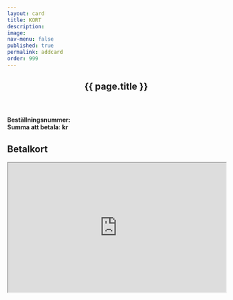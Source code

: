 ```yaml
---
layout: card
title: KORT
description: 
image: 
nav-menu: false
published: true
permalink: addcard
order: 999
---
```


<div id="main">
	<section class="major">
		<div class="inner">
			<header class="major">
				<h2>{{ page.title }}</h2>
			</header>
			<div>
				<h4>Beställningsnummer: <span class="orderid"></span><br>Summa att betala: <span class="ordertotal"></span> kr</h4>
			</div>
			<div>
				<h2>Betalkort</h2>
				<iframe style="height: 300px; width: 100%;" id="gFrame" src="https://script.google.com/macros/s/AKfycbyMX9KB8QTTA3eH0Z-rc51UfYVJRF94lQ_TrGUtxhOpDh_WieHT/exec"></iframe>
			</div>
		</div>
	</section>
</div>
